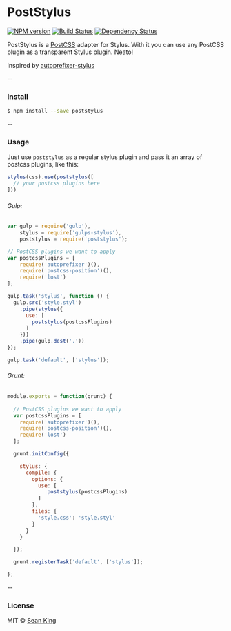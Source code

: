# PostStylus
[![NPM version][npm-image]][npm-url] [![Build Status][travis-image]][travis-url] [![Dependency Status][daviddm-image]][daviddm-url]

PostStylus is a [PostCSS](https://github.com/postcss/postcss) adapter for Stylus. With it you can use any PostCSS plugin as a transparent Stylus plugin. Neato!

Inspired by [autoprefixer-stylus](https://github.com/jenius/autoprefixer-stylus)

--

### Install

```sh
$ npm install --save poststylus
```

--

### Usage

Just use `poststylus` as a regular stylus plugin and pass it an array of postcss plugins, like this:
```js
stylus(css).use(poststylus([
  // your postcss plugins here
]))
```


###### Gulp:
```js
var gulp = require('gulp'),
    stylus = require('gulps-stylus'),
    poststylus = require('poststylus');

// PostCSS plugins we want to apply
var postcssPlugins = [
    require('autoprefixer')(),
    require('postcss-position')(),
    require('lost')
];

gulp.task('stylus', function () {
  gulp.src('style.styl')
    .pipe(stylus({
      use: [
        poststylus(postcssPlugins)
      ]
    }))
    .pipe(gulp.dest('.'))
});

gulp.task('default', ['stylus']);
```

  
###### Grunt:
``` js
module.exports = function(grunt) {
  
  // PostCSS plugins we want to apply
  var postcssPlugins = [
    require('autoprefixer')(),
    require('postcss-position')(),
    require('lost')
  ];

  grunt.initConfig({

    stylus: {
      compile: {
        options: {
          use: [
             poststylus(postcssPlugins)
          ]
        },
        files: {
          'style.css': 'style.styl'
        }
      }
    }

  });

  grunt.registerTask('default', ['stylus']);

};
```

-- 

### License

MIT © [Sean King](http://simpla.io)


[npm-image]: https://badge.fury.io/js/poststylus.svg
[npm-url]: https://npmjs.org/package/poststylus
[travis-image]: https://travis-ci.org/seaneking/poststylus.svg?branch=master
[travis-url]: https://travis-ci.org/seaneking/poststylus
[daviddm-image]: https://david-dm.org/seaneking/poststylus.svg?theme=shields.io
[daviddm-url]: https://david-dm.org/seaneking/poststylus
